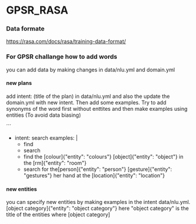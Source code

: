 # GPSR_RASA

### Data formate
https://rasa.com/docs/rasa/training-data-format/

### For GPSR challange how to add words
you can add data by making changes in data/nlu.yml and domain.yml

#### new plans
add intent: (title of the plan) in data/nlu.yml and also the update the domain.yml with new intent. Then add some examples.
Try to add synonyms of the word first without enttites and then make examples using entities (To avoid data biasing)

´´´
- intent: search
  examples: |
    - find
    - search
    - find the [colour]{"entity": "colours"} [object]{"entity": "object"} in the [rm]{"entity": "room"}
    - search for the[person]{"entity": "person"} [gesture]{"entity": "gestures"} her hand at the [location]{"entity": "location"}

#### new entities
you can specify new entities by making examples in the intent data/nlu.yml. 
[object category]{"entity": "object category"}
here "object category" is the title of the entities where [object category]


